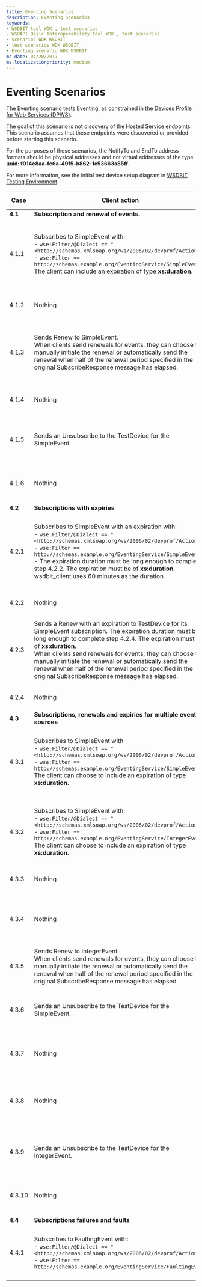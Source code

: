 ```yaml
---
title: Eventing Scenarios
description: Eventing Scenarios
keywords:
- WSDBIT tool WDK , test scenarios
- WSDAPI Basic Interoperability Tool WDK , test scenarios
- scenarios WDK WSDBIT
- test scenarios WDK WSDBIT
- Eventing scenario WDK WSDBIT
ms.date: 04/20/2017
ms.localizationpriority: medium
---
```


# Eventing Scenarios

The Eventing scenario tests Eventing, as constrained in the [Devices Profile for Web Services (DPWS)](https://docs.oasis-open.org/ws-dd/ns/dpws/2009/01).

The goal of this scenario is not discovery of the Hosted Service endpoints. This scenario assumes that these endpoints were discovered or provided before starting this scenario.

For the purposes of these scenarios, the NotifyTo and EndTo address formats should be physical addresses and not virtual addresses of the type **uuid: f014e8aa-fc6a-49f5-b862-1e53663a85ff**.

For more information, see the initial test device setup diagram in [WSDBIT Testing Environment](wsdbit-testing-environment.md).

|Case|Client action|Server action|Pass-Fail criteria|
|----|----|----|----|
|**4.1**|**Subscription and renewal of events.**| | |
|4.1.1|Subscribes to SimpleEvent with:</br>- `wse:Filter/@Dialect == "<http://schemas.xmlsoap.org/ws/2006/02/devprof/Action>"`</br>- `wse:Filter == http://schemas.example.org/EventingService/SimpleEvent`</br>The client can include an expiration of type **xs:duration**.|Sends SubscribeResponse with an expiration long enough to complete step 4.1.2. The expiration must be of type **xs:duration**.</br>For this test, the server is not required to use the same **xs:duration** as requested from the client.|Client receives the response and can go to step 4.1.2.|
|4.1.2|Nothing|Fires the SimpleEvent.|Event is received at the client.|
|4.1.3|Sends Renew to SimpleEvent.</br>When clients send renewals for events, they can choose to manually initiate the renewal or automatically send the renewal when half of the renewal period specified in the original SubscribeResponse message has elapsed.|Sends RenewResponse with an expiration long enough to complete step 4.1.4. The expiration must be of type **xs:duration**.|Response is received at the client and can go to step 4.1.4.|
|4.1.4|Nothing|Fires the SimpleEvent.|Event is received at the client.|
|4.1.5|Sends an Unsubscribe to the TestDevice for the SimpleEvent.|Sends an UnsubscribeResponse.|Client receives response and can go to step 4.1.6.|
|4.1.6|Nothing|Fires the SimpleEvent.|No event is received at the client.|
|**4.2**|**Subscriptions with expiries**| | |
|4.2.1|Subscribes to SimpleEvent with an expiration with:</br>- `wse:Filter/@Dialect == "<http://schemas.xmlsoap.org/ws/2006/02/devprof/Action>"`</br>- `wse:Filter == http://schemas.example.org/EventingService/SimpleEvent`</br>- The expiration duration must be long enough to complete step 4.2.2. The expiration must be of **xs:duration**.</br>wsdbit\_client uses 60 minutes as the duration.|Sends SubscribeResponse with:</br>- The expiration that was sent in the Subscription request is returned in the SubscribeResponse.|Client receives the response with the correct expiration and can go to step 4.2.2.|
|4.2.2|Nothing|Fires the SimpleEvent.|Event is received at client.|
|4.2.3|Sends a Renew with an expiration to TestDevice for its SimpleEvent subscription. The expiration duration must be long enough to complete step 4.2.4. The expiration must be of **xs:duration**.</br>When clients send renewals for events, they can choose to manually initiate the renewal or automatically send the renewal when half of the renewal period specified in the original SubscribeResponse message has elapsed.|Sends a RenewResponse with:</br>- The expiration that was sent in the Renew request is returned in the RenewResponse.|Client receives response with the correct expiration and can go to step 4.2.4.|
|4.2.4|Nothing|Fires the SimpleEvent.|Event is received at client.|
|**4.3**|**Subscriptions, renewals and expiries for multiple event sources**| | |
|4.3.1|Subscribes to SimpleEvent with</br>- `wse:Filter/@Dialect == "<http://schemas.xmlsoap.org/ws/2006/02/devprof/Action>"`</br>- `wse:Filter == http://schemas.example.org/EventingService/SimpleEvent`</br>The client can choose to include an expiration of type **xs:duration**.|Sends SubscribeResponse with an expiration long enough to complete step 4.3.3. The expiration must be of type xs:duration.</br>For this test, the server is not required to use the same **xs:duration** as requested from the client.|Client receives the response and can go to step 4.3.3.|
|4.3.2|Subscribes to SimpleEvent with:</br>- `wse:Filter/@Dialect == "<http://schemas.xmlsoap.org/ws/2006/02/devprof/Action>"`</br>- `wse:Filter == http://schemas.example.org/EventingService/IntegerEvent`</br>The client can choose to include an expiration of type **xs:duration**.|Sends SubscribeResponse with an expiration long enough to complete step 4.3.4. The expiration must be of type **xs:duration**.</br>For this test, the server is not required to use the same **xs:duration** as requested from the client.|Client receives the response and can go to step 4.3.4.|
|4.3.3|Nothing|Fires the SimpleEvent.|Event is received at client.|
|4.3.4|Nothing|Fires the IntegerEvent.|Event is received at client and the correct integer is displayed.|
|4.3.5|Sends Renew to IntegerEvent.</br>When clients send renewals for events, they can choose to manually initiate the renewal or automatically send the renewal when half of the renewal period specified in the original SubscribeResponse message has elapsed.|Sends RenewResponse with an expiration long enough to complete step 4.3.8. The expiration must be of type **xs:duration**.|Response is received at the client.|
|4.3.6|Sends an Unsubscribe to the TestDevice for the SimpleEvent.|Sends an UnsubscribeResponse.|Client receives response and can go to step 4.3.7.|
|4.3.7|Nothing|Fires the SimpleEvent.|No event is received at the client.|
|4.3.8|Nothing|Fires the IntegerEvent.|Event is received at client and the correct integer is displayed.|
|4.3.9|Sends an Unsubscribe to the TestDevice for the IntegerEvent.|Sends an UnsubscribeResponse.|Client receives response and can go to step 4.3.10.|
|4.3.10|Nothing|Fires the IntegerEvent.|No event is received at the client.|
|**4.4**|**Subscriptions failures and faults**| | |
|4.4.1|Subscribes to FaultingEvent with:</br>- `wse:Filter/@Dialect == "<http://schemas.xmlsoap.org/ws/2006/02/devprof/Action>"`</br>- `wse:Filter == http://schemas.example.org/EventingService/FaultingEvent`|Because this event is not supported, a **wsdp:FilterActionNotSupported** SOAP Fault must be sent.|The failure to subscribe is observed at the client.|
